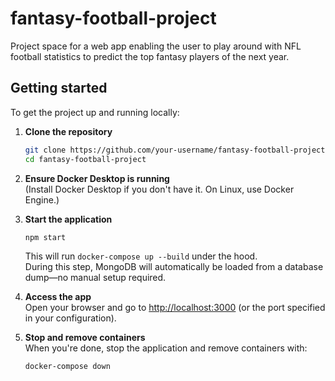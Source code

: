 # fantasy-football-project
Project space for a web app enabling the user to play around with NFL football statistics to predict the top fantasy players of the next year.

## Getting started
To get the project up and running locally:

1. **Clone the repository**
    ```bash
    git clone https://github.com/your-username/fantasy-football-project.git
    cd fantasy-football-project
    ```

2. **Ensure Docker Desktop is running**  
    (Install Docker Desktop if you don't have it. On Linux, use Docker Engine.)

3. **Start the application**
    ```bash
    npm start
    ```
    This will run `docker-compose up --build` under the hood.  
    During this step, MongoDB will automatically be loaded from a database dump—no manual setup required.

4. **Access the app**  
    Open your browser and go to [http://localhost:3000](http://localhost:3000) (or the port specified in your configuration).

5. **Stop and remove containers**  
    When you're done, stop the application and remove containers with:
    ```bash
    docker-compose down
    ```
